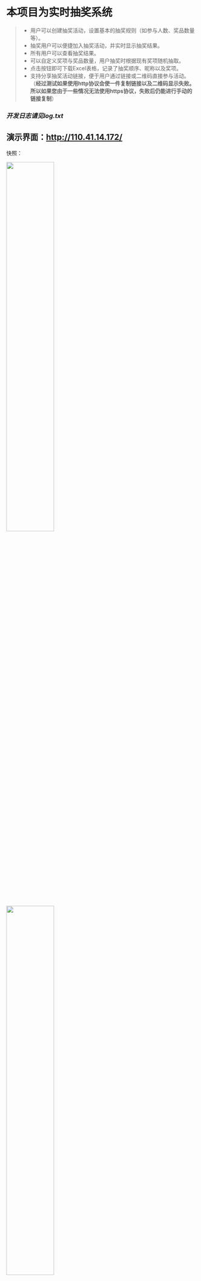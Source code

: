 # 本项目为实时抽奖系统
> + 用户可以创建抽奖活动，设置基本的抽奖规则（如参与人数、奖品数量等）。
> + 抽奖用户可以便捷加入抽奖活动，并实时显示抽奖结果。
> + 所有用户可以查看抽奖结果。
> + 可以自定义奖项与奖品数量，用户抽奖时根据现有奖项随机抽取。
> + 点击按钮即可下载Excel表格，记录了抽奖顺序、昵称以及奖项。
> + 支持分享抽奖活动链接，便于用户通过链接或二维码直接参与活动。（**经过测试如果使用http协议会使一件复制链接以及二维码显示失败。所以如果您由于一些情况无法使用https协议，失败后仍能进行手动的链接复制**）
>

>

###  ***开发日志请见log.txt***
## 演示界面：http://110.41.14.172/
>
快照：
>

<img src="/Snapshot1.png" width="50%">

>

<img src="/Snapshot2.png" width="50%">

>
<img src="/Snapshot3.png" width="50%">

>
<img src="/Snapshot4.png" width="50%">

>

>

>


----
***Ciallo～(∠・ω< )⌒★***

----
# ***HOW TO USE***
----
## For Windows
1. **你只需要确保python的正确安装。**
*`` win+R 输入cmd 回车 在命令提示行输入``*

  
> ```
>python --version
> ```
+ 若显示为
> ```
> Python 3.xx.x
> ```
即代表python正确安装。

2. **一键安装依赖**
+ 在文件根目录鼠标右键 在终端中打开。
> ```
>pip install -r requirements.txt
> ```

3. **然后在命令提示行中输入**
> ```
>python -m http.server 8000
> ```
+ 在浏览器中输入`127.0.0.1:8000`
右键点击文件`server.py`即可开启后端服务

##### 现在前后端均已运行 你可以测试并根据自己需要修改代码

## For Linux
1. **首先你需要确保python的安装。**
> ```
>sudo apt update
>sudo apt install python3 python3-pip
> ```
2. **一键安装依赖**
> ```
>pip install -r requirements.txt
> ```
3. **运行flask应用（需要在项目根目录内）**
> ```
>python3 server.py
> ```

----
## For server
1. **首先你需要手动修改 `index.html` `templates/lottery.html` 中的ip地址。**

即将原文的`127.0.0.1`改为您服务器的公网ip地址。

**~~是的。因为我是弱鸡。所以只能写出这样丑陋的代码。~~**

2. **请保证您的服务器环境均已配置好；若有疑问请参考上文配置环境。**
>

3. **启动flask应用（若非小白请直接跳过下一步）**
> ```
>python3 server.py
> ```
3.5 **如果您是新手 即您的服务器未以任何一种方式配置为web服务器 那么我将告诉你配置httpd的方式**
> ```
>yum install git
>yum install httpd
>systemctl start httpd
> ```


+ 现在httpd已经配置完毕。您需要将文件传至服务器，推荐安装`WinCSP`软件，百度搜索即可安装，在此不多赘述。
>

+ 安装好WinCSP后，将本项目复制到/var/www/html目录下，终端输入
> ```
>cd /var/www/html
>python3 server.py
> ```
+ 至此 后端服务已经启动。前端界面应该也能通过您服务器的公网ip查看。（**如果有问题请检查云服务器厂商的防火墙**与**服务器本身的防火墙**）
>
4. **现在你或许需要`nohup`命令使得server.py在关闭终端后在后台运行。**
> ```
>cd /var/www/html
>nohup python3 server.py &
> ```

5. **至此 你应该实现了本项目在服务器的部署。并且关闭ssh连接后后端应用仍能在后台运行。您现在应该可以通过您的公网ip地址访问并且功能正常。**

----
